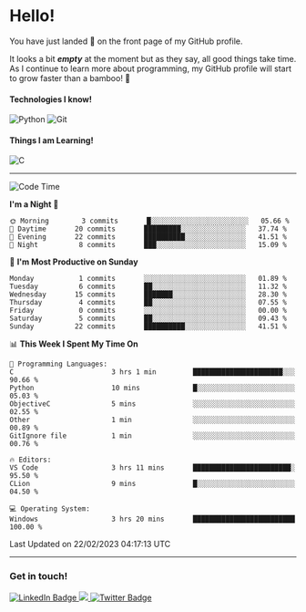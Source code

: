 # Hello!

You have just landed 🛬 on the front page of my GitHub profile.

It looks a bit ***empty*** at the moment but as they say, all good things take time. As I continue to learn more about programming, my GitHub profile will start to grow faster than a bamboo! 🎍 

#### Technologies I know!

![Python](https://img.shields.io/badge/python-3670A0?style=for-the-badge&logo=python&logoColor=ffdd54)
![Git](https://img.shields.io/badge/git-%23F05033.svg?style=for-the-badge&logo=git&logoColor=white)

#### Things I am Learning!

![C](https://img.shields.io/badge/c-%2300599C.svg?style=for-the-badge&logo=c&logoColor=white)

<hr size="2" noshade="0">

<!--START_SECTION:waka-->
![Code Time](http://img.shields.io/badge/Code%20Time-18%20hrs%2031%20mins-blue)

**I'm a Night 🦉** 

```text
🌞 Morning        3 commits       █░░░░░░░░░░░░░░░░░░░░░░░░   05.66 % 
🌆 Daytime       20 commits       █████████░░░░░░░░░░░░░░░░   37.74 % 
🌃 Evening       22 commits       ██████████░░░░░░░░░░░░░░░   41.51 % 
🌙 Night          8 commits       ███░░░░░░░░░░░░░░░░░░░░░░   15.09 % 

```
📅 **I'm Most Productive on Sunday** 

```text
Monday           1 commits       ░░░░░░░░░░░░░░░░░░░░░░░░░   01.89 % 
Tuesday          6 commits       ██░░░░░░░░░░░░░░░░░░░░░░░   11.32 % 
Wednesday       15 commits       ███████░░░░░░░░░░░░░░░░░░   28.30 % 
Thursday         4 commits       ██░░░░░░░░░░░░░░░░░░░░░░░   07.55 % 
Friday           0 commits       ░░░░░░░░░░░░░░░░░░░░░░░░░   00.00 % 
Saturday         5 commits       ██░░░░░░░░░░░░░░░░░░░░░░░   09.43 % 
Sunday          22 commits       ██████████░░░░░░░░░░░░░░░   41.51 % 

```


📊 **This Week I Spent My Time On** 

```text
💬 Programming Languages: 
C                        3 hrs 1 min         ██████████████████████░░░   90.66 % 
Python                   10 mins             █░░░░░░░░░░░░░░░░░░░░░░░░   05.03 % 
ObjectiveC               5 mins              ░░░░░░░░░░░░░░░░░░░░░░░░░   02.55 % 
Other                    1 min               ░░░░░░░░░░░░░░░░░░░░░░░░░   00.89 % 
GitIgnore file           1 min               ░░░░░░░░░░░░░░░░░░░░░░░░░   00.76 % 

🔥 Editors: 
VS Code                  3 hrs 11 mins       ████████████████████████░   95.50 % 
CLion                    9 mins              █░░░░░░░░░░░░░░░░░░░░░░░░   04.50 % 

💻 Operating System: 
Windows                  3 hrs 20 mins       █████████████████████████   100.00 % 

```


 Last Updated on 22/02/2023 04:17:13 UTC
<!--END_SECTION:waka-->

<hr size="2" noshade="0">

### Get in touch!

<div id="badges">
  <a href="https://www.linkedin.com/in/amritansh-sharma-7a4251245/">
    <img src="https://img.shields.io/badge/LinkedIn-blue?style=for-the-badge&logo=linkedin&logoColor=white" alt="LinkedIn Badge"/>
  </a>
  <a href="https://www.instagram.com/drowsycoder/">
    <img src="https://img.shields.io/badge/Instagram-%23E4405F.svg?style=for-the-badge&logo=Instagram&logoColor=white"/>
  </a>
  <a href="https://twitter.com/DrowsyCoder">
    <img src="https://img.shields.io/badge/Twitter-blue?style=for-the-badge&logo=twitter&logoColor=white" alt="Twitter Badge"/>
  </a>
</div>
